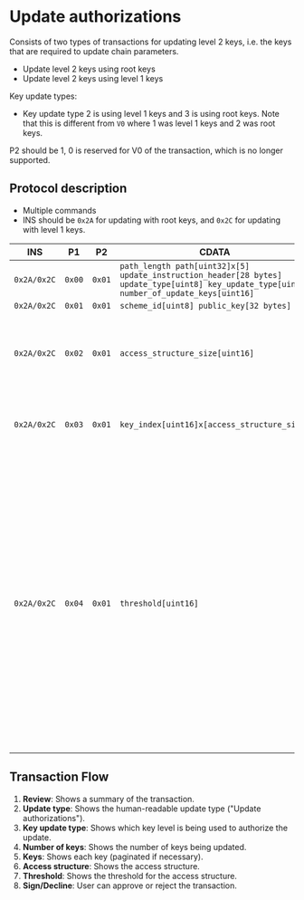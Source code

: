 # Update authorizations

Consists of two types of transactions for updating level 2 keys, i.e. the keys that are required to update chain parameters.

* Update level 2 keys using root keys
* Update level 2 keys using level 1 keys

Key update types:

* Key update type 2 is using level 1 keys and 3 is using root keys. Note that this is different from `V0` where 1 was level 1 keys and 2 was root keys.

P2 should be 1, 0 is reserved for V0 of the transaction, which is no longer supported.

## Protocol description

* Multiple commands
* INS should be `0x2A` for updating with root keys, and `0x2C` for updating with level 1 keys.

INS | P1 | P2 | CDATA | Comment |
|----|--------|-----|-------------|----|
| `0x2A/0x2C` | `0x00` | `0x01` | `path_length path[uint32]x[5] update_instruction_header[28 bytes] update_type[uint8] key_update_type[uint8] number_of_update_keys[uint16]` | |
| `0x2A/0x2C` | `0x01` | `0x01` | `scheme_id[uint8] public_key[32 bytes]` | |
| `0x2A/0x2C` | `0x02` | `0x01` | `access_structure_size[uint16]` | The number of key indices for the current access structure. |
| `0x2A/0x2C` | `0x03` | `0x01` | `key_index[uint16]x[access_structure_size]` | Key indices for the current access structure. |
| `0x2A/0x2C` | `0x04` | `0x01` | `threshold[uint16]` | The signing threshold for the current access structure. If there are access structures that have not been transmitted, then GOTO command with `p1 == 0x02` and send the following access structure, and repeat until all access structures have been processed. |

## Transaction Flow

1. **Review**: Shows a summary of the transaction.
2. **Update type**: Shows the human-readable update type ("Update authorizations").
3. **Key update type**: Shows which key level is being used to authorize the update.
4. **Number of keys**: Shows the number of keys being updated.
5. **Keys**: Shows each key (paginated if necessary).
6. **Access structure**: Shows the access structure.
7. **Threshold**: Shows the threshold for the access structure.
8. **Sign/Decline**: User can approve or reject the transaction.
